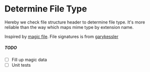 Determine File Type
=====================

Hereby we check file structure header to determine file type.
It's more reliable than the way which maps mime type by extension name.

Inspired by [magic file](https://raw.githubusercontent.com/threatstack/libmagic/master/magic/Magdir/flash). File signatures is from [garykessler](http://www.garykessler.net/library/file_sigs.html)

##### TODO
* [ ] Fill up magic data
* [ ] Unit tests
